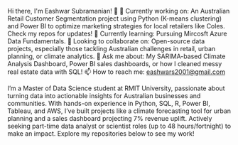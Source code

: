 Hi there, I'm Eashwar Subramanian! 👋
🔭 Currently working on: An Australian Retail Customer Segmentation project using Python (K-means clustering) and Power BI to optimize marketing strategies for local retailers like Coles. Check my repos for updates!
🌱 Currently learning: Pursuing Mircosft Azure Data Fundamentals.
👯 Looking to collaborate on: Open-source data projects, especially those tackling Australian challenges in retail, urban planning, or climate analytics.
💬 Ask me about: My SARIMA-based Climate Analysis Dashboard, Power BI sales dashboards, or how I cleaned messy real estate data with SQL!
📫 How to reach me: eashwars2001@gmail.com

I’m a Master of Data Science student at RMIT University, passionate about turning data into actionable insights for Australian businesses and communities. With hands-on experience in Python, SQL, R, Power BI, Tableau, and AWS, I’ve built projects like a climate forecasting tool for urban planning and a sales dashboard projecting 7% revenue uplift. Actively seeking part-time data analyst or scientist roles (up to 48 hours/fortnight) to make an impact. Explore my repositories below to see my work!
